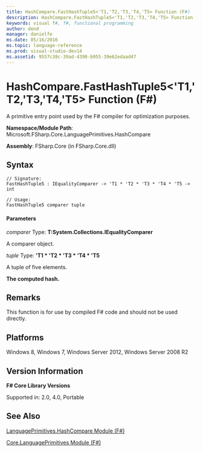 ```yaml
---
title: HashCompare.FastHashTuple5<'T1,'T2,'T3,'T4,'T5> Function (F#)
description: HashCompare.FastHashTuple5<'T1,'T2,'T3,'T4,'T5> Function (F#)
keywords: visual f#, f#, functional programming
author: dend
manager: danielfe
ms.date: 05/16/2016
ms.topic: language-reference
ms.prod: visual-studio-dev14
ms.assetid: 9557c38c-39ad-4390-b955-39e62edaad47 
---
```


# HashCompare.FastHashTuple5<'T1,'T2,'T3,'T4,'T5> Function (F#)

A primitive entry point used by the F# compiler for optimization purposes.

**Namespace/Module Path**: Microsoft.FSharp.Core.LanguagePrimitives.HashCompare

**Assembly**: FSharp.Core (in FSharp.Core.dll)


## Syntax

```
// Signature:
FastHashTuple5 : IEqualityComparer -> 'T1 * 'T2 * 'T3 * 'T4 * 'T5 -> int

// Usage:
FastHashTuple5 comparer tuple
```

#### Parameters
*comparer*
Type: **T:System.Collections.IEqualityComparer**


A comparer object.


*tuple*
Type: **'T1 &#42; 'T2 &#42; 'T3 &#42; 'T4 &#42; 'T5**


A tuple of five elements.



**The computed hash.**
## Remarks
This function is for use by compiled F# code and should not be used directly.


## Platforms
Windows 8, Windows 7, Windows Server 2012, Windows Server 2008 R2


## Version Information
**F# Core Library Versions**

Supported in: 2.0, 4.0, Portable




## See Also
[LanguagePrimitives.HashCompare Module &#40;F&#35;&#41;](LanguagePrimitives.HashCompare-Module-%5BFSharp%5D.md)

[Core.LanguagePrimitives Module &#40;F&#35;&#41;](Core.LanguagePrimitives-Module-%5BFSharp%5D.md)

